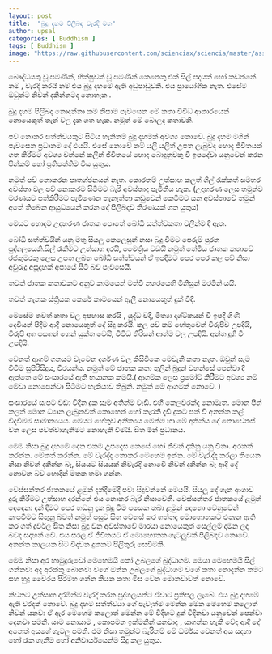 ```yaml
---
layout: post
title:  "බුදු දහම පිලිබඳ වැරදි මත"
author: upsal
categories: [ Buddhism ]
tags: [ Buddhism ]
image: "https://raw.githubusercontent.com/scienciax/sciencia/master/assets/images/posts/upsal/bududahama-pilibanda-waradi-matha.jpg"
---
```


බෞද්ධයකු වූ පමණින්, භික්ෂුවක් වූ පමණින් කෙනෙකු එක් සිල් පදයක් හෝ කඩන්නේ නම් , වැරදි කරයි නම් එය බුදු දහමේ ඇති අඩුපාඩුවකි. එය ප්‍රායෝගික නැත. එසේම ඔවුන්ට නිවන් දකින්නටද නොහැක .

බුදු දහම පිලිබද නොදන්නා කම නිසාම පැවසෙන මේ කතා විවිධ ආකාරයෙන් නොයෙකුත් තැන් වල දැක ගත හැක. නමුත් මේ බොලද කතාවකි.

පව් නොකර සත්ත්වයකුට සිටිය හැකිනම් බුදු දහමක් අවශ්‍ය නොවේ. බුදු දහම මගින් පැවසෙන ප්‍රධානම දේ එයයි. එසේ නොවේ නම් යලි යලිත් උපත ලැබුවද හොද ජීවිතයක් ගත කිරීමට අවශ්‍ය වන්නේ කලින් ජීවිතයේ හොද බොදුනුුවකු වී ඉපදේවා යනුවෙන් කරන පින්කම් හෝ ප්‍රතිපත්තිම විය යුතුය.

නමුත් පව් නොකරන පෘතග්ජනයන් නැත. කොරතම් උත්සාහ කලත් ශිල් රැක්කත් සමහර අවස්තා වල පව් නොකරම සිටීමට බැරි අවස්තාද පැමිනිය හැක. (උදාහරණ ලෙස තමුන්ව මරණයට පත්කිරීමට පැමිණෙන තැනැත්තා කඩුවෙන් කෙටීමට යන අවස්තාවේ තමුන් අතේ තිබෙන ආයුධයෙන් කරන දේ පිලිබදව තීරණයක් ගත යුතුය)

මෙයට හොදම උදාහරණ ජාතක පොතේ බෝධි සත්ත්වකතා වලින්ම දී ඇත.

බෝධි සත්ත්වයින් යනු මතු සියලු කෙලෙසුන් නසා බුදු වීමට පෙරුම් පුරන පුද්ගලයෙකි.සිල් රැකීමට උත්සාහ දරයි, මෛත්‍රිය වඩයි නමුත් තේමිය ජාතක කතාවේ රජකුමරකු ලෙස උපත ලබන බෝධි සත්ත්වයන් ඒ ඉපදීමට පෙර පෙර කල පව් නිසා අවුරුදු අසූදාහක් අපායේ සිටි බව පැවසෙයි.

තවත් ජාතක කතාවකට අනුව කාමයෙන් මත්වී නගරයෙහි මිනිසුන් මරමින් යයි.

තවත් තැනක ස්ත්‍රියක කෙරේ කාමයෙන් ඇලී නොයෙකුත් දුක් විදී.

මෙසේම තවත් කතා වල අපහාස කරයි , යුද්ධ වදී, මිත්‍යා දෘශ්ට්කයන් වී ඉපදී ගිණි දෙවියන් පිදීම ආදී නොයෙකුත් දේ සිදු කරයි. කල පව් කම් හේතුවෙන් විරූපීව උපදියි, විරූපි අග පසගන් ගෙන් යුක්ත වෙයි, විවිධ තිරිසන් ආත්ම වල උපදියි. අන්ත දුගී වී උපදියි.

වෙනත් ආගම් ගනයට වැටෙන දර්ශණ වල කිසිවිකෙ මෙවැනි කතා නැත. ඔවුන් සෑම විටිම සුපිරිසිදුය, වීරයන්ය. නමුත් මේ ජාතක කතා තුලින් බුදුන් වහන්සේ පෙන්වා දී ඇත්තෙ මේ සංසාරයේ ඇති භයානක කමයි.( ආගම්ක ලෙස ප්‍රමෝට් කිරීමට අවශ්‍ය නම් මේවා නොපෙන්වා සිටීමට හැකියාව තිබුනි. නමුත් මේ ආගමක් නොවේ. )

සංසාරයේ සැපට වඩා විදින දුක සෑම අතින්ම වැඩි. එහි කෙලවරක්ද නොමැත. මොන පින් කලත් මොන ධ්‍යාන ලැබුනවත් කොහෙන් හෝ කැරකී දැඩි දුකට පත් වී අනන්ත කල් විදවීමම සාමාන්‍යයය. මෙයට හේතුව අනිත්‍යය මෙන්ම හා මේ අනිත්ය දේ නොවෙනස් වන ලෙස පවත්වාගැනීමට නොහැකි වීමයි. සිත මින් ප්‍රධානය.

මෙම නිසා බුදු දහමේ දෙන එකම උපදෙස කෙසේ හෝ නිවන් දකිනු යනු විනා. අරකත් කරන්න. මේකත් කරන්න. මේ වැරද්ද නොකර මෙහෙම ඉන්න. මේ වැරැද්ද කරලා තියෙන නිසා නිවන් දකින්න බෑ, සියයට සියයක් නිවැරදි නොවෙී නිවන් දකින්න බෑ ආදී දේ නොවන බව හොදින් මතක තමා ගන්න.

වෙස්සන්තර ජාතකයේ ළමුන් දන්දීමේදී පවා සිදුවන්නේ මෙයයි. සියලු දේ ගැන ආශාව දුරු කිරීමට උත්සාහ දරන්නේ එය නොකර බැරි නිසාවෙනි. වෙස්සන්තර ජාතකයේ ළමුන් දෙදෙනා දන් දීමට පෙර හඩනු දැක බුදු වීම පසෙක තබා ළමුන් දෙනො වෙනුවෙන් කැපවීමට සිතුනු බවත් නමුත් පසුව සිත වෙනස් කර ගත්තද මොහොතකට එතැන ඇති කර ගත් දුර්වල සිත නිසා බුදු වන අවස්තාවේ මාරයා නොයෙකුත් සෙල්ලම් දමන ලද බවද සදහන් වේ. එය සරල ඒ ජීවිතයට ඒ මොහොතක ගැටලුවක් පිලිබදව නොවේ. අනන්ත කාලයක සිට විදවන දුකකට පිලිතුරු සෙවීමකි.

මෙම නිසා අර හාමුදුරුවෝ මෙහෙමයි කෝ උබලගේ බුද්ධාගම. මෙයා මෙහෙමයි සිල් ගන්නවා අද අරක්කු බොනවා වගේ ඔන්න උබලගේ බුද්ධාගම වගේ කතා නොදන්න කමට සහ හුදු වෛරය පිරිමහ ගන්න කියන කතා මිස වෙන මොනවාවත් නොවේ.

නිවනට උත්සාහ දරමින්ම වැරදි කරන පුද්ගලයන්ට ඒවාට ප්‍රතිපල ලැබේ. එය බුදු දහමේ ඇති වරදක් නොවේ. බුදු දහම සත්ත්වයා ගේ පැවැත්ම මෙන්න මේක මෙහෙම කලොත් නිවන් යනවා ඒ ඇර මෙහෙම කලොත් මෙන්න මේ විදිහට දුක් විදිනවා යනුවෙන් පෙන්වා දෙනවා පමනි. යාම නොයාම , කොපමන ඉක්මනින් යනවාද , යාගන්න හැකි වේද ආදී දේ අනෙත් අයගේ ගැටලු පමනි. එම නිසා තමුන්ට බැරිනම් මේ ධර්මය වෙනත් අය සදහා හෝ රැක ගැනීම හෝ අනිවාර්යයෙන්ම සිදු කල යුතුය.


